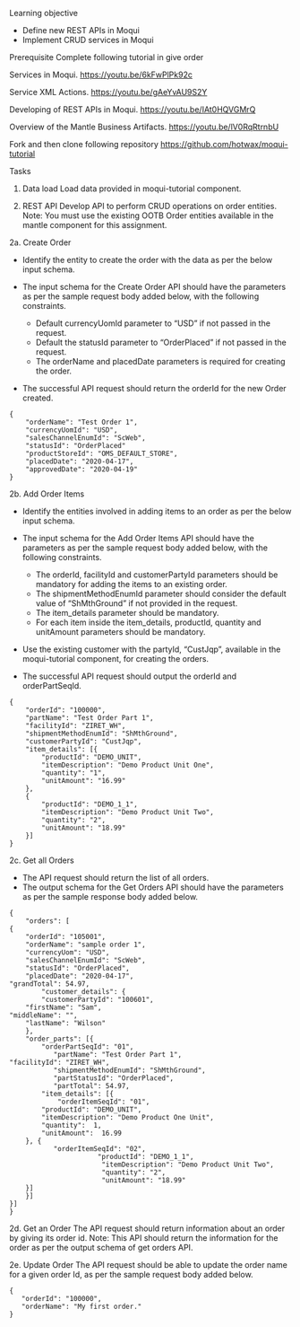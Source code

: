 Learning objective
* Define new REST APIs in Moqui
* Implement CRUD services in Moqui

Prerequisite
Complete following tutorial in give order

Services in Moqui.
https://youtu.be/6kFwPlPk92c

Service XML Actions.
https://youtu.be/gAeYvAU9S2Y

Developing of REST APIs in Moqui.
https://youtu.be/IAt0HQVGMrQ

Overview of the Mantle Business Artifacts.
https://youtu.be/lV0RqRtrnbU

Fork and then clone following repository
https://github.com/hotwax/moqui-tutorial

Tasks 
1. Data load
Load data provided in moqui-tutorial component. 

2. REST API
Develop API to perform CRUD operations on order entities.
Note: You must use the existing OOTB Order entities available in the mantle component for this assignment. 

2a. Create Order
* Identify the entity to create the order with the data as per the below input schema.
* The input schema for the Create Order API should have the parameters as per the sample request body added below, with the following constraints.
  * Default currencyUomId parameter to “USD” if not passed in the request.
  * Default the statusId parameter to “OrderPlaced” if not passed in the request.
  * The orderName and placedDate parameters is required for creating the order.

* The successful API request should return the orderId for the new Order created.

```
{
    "orderName": "Test Order 1",
    "currencyUomId": "USD",
    "salesChannelEnumId": "ScWeb",
    "statusId": "OrderPlaced"
    "productStoreId": "OMS_DEFAULT_STORE",
    "placedDate": "2020-04-17",
    "approvedDate": "2020-04-19"
}
```
2b. Add Order Items
* Identify the entities involved in adding items to an order as per the below input schema.

* The input schema for the Add Order Items API should have the parameters as per the sample request body added below, with the following constraints.
  * The orderId, facilityId and customerPartyId parameters should be mandatory for adding the items to an existing order.
  * The shipmentMethodEnumId parameter should consider the default value of “ShMthGround” if not provided in the request.
  * The item_details parameter should be mandatory.
  * For each item inside the item_details, productId, quantity and unitAmount parameters should be mandatory.

* Use the existing customer with the partyId, “CustJqp”, available in the moqui-tutorial component, for creating the orders.
* The successful API request should output the orderId and orderPartSeqId.

```
{
    "orderId": "100000",
    "partName": "Test Order Part 1",
    "facilityId": "ZIRET_WH",
    "shipmentMethodEnumId": "ShMthGround",
    "customerPartyId": "CustJqp",
    "item_details": [{
        "productId": "DEMO_UNIT",
        "itemDescription": "Demo Product Unit One",
        "quantity": "1",
        "unitAmount": "16.99"
    },
    {
        "productId": "DEMO_1_1",
        "itemDescription": "Demo Product Unit Two",
        "quantity": "2",
        "unitAmount": "18.99"
    }]
}

```
2c. Get all Orders
* The API request should return the list of all orders.
* The output schema for the Get Orders API should have the parameters as per the sample response body added below. 

```
{
	"orders": [
{
	"orderId": "105001",				
	"orderName": "sample order 1",
	"currencyUom": "USD",
	"salesChannelEnumId": "ScWeb",
	"statusId": "OrderPlaced",				
	"placedDate": "2020-04-17",			
"grandTotal": 54.97,
      	"customer_details": {
		"customerPartyId": "100601",
	"firstName": "Sam",	
"middleName": "",				
	"lastName": "Wilson"
	},
	"order_parts": [{
		"orderPartSeqId": "01",	
           "partName": "Test Order Part 1",	
"facilityId": "ZIRET_WH",
           "shipmentMethodEnumId": "ShMthGround",	
           "partStatusId": "OrderPlaced",
           "partTotal": 54.97,
		"item_details": [{
			"orderItemSeqId": "01",		
		"productId": "DEMO_UNIT",
		"itemDescription": "Demo Product One Unit",
		"quantity":  1,
		"unitAmount":  16.99
	}, {
           "orderItemSeqId": "02",
                      "productId": "DEMO_1_1",
                       "itemDescription": "Demo Product Unit Two",
                       "quantity": "2",
                       "unitAmount": "18.99"
    }]
	}]
}]
}

```

2d. Get an Order
The API request should return information about an order by giving its order id.
Note: This API should return the information for the order as per the output schema of get orders API. 

2e. Update Order
The API request should be able to update the order name for a given order Id, as per the sample request body added below.

```
{
   "orderId": "100000",
   "orderName": "My first order."
}

```